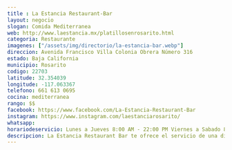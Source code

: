 ```yaml
---
title : La Estancia Restaurant-Bar
layout: negocio
slogan: Comida Mediterranea
web: http://www.laestancia.mx/platillosenrosarito.html
categoria: Restaurante
imagenes: ["/assets/img/directorio/la-estancia-bar.webp"]
direccion: Avenida Francisco Villa Colonia Obrera Número 316
estado: Baja California
municipio: Rosarito
codigo: 22703
latitude: 32.354039
longitude: -117.063367
telefono: 661 613 0695
cocina: mediterranea
rango: $$
facebook: https://www.facebook.com/La-Estancia-Restaurant-Bar
instagram: https://www.instagram.com/laestanciarosarito/
whatsapp:
horariodeservicio: Lunes a Jueves 8:00 AM - 22:00 PM Viernes a Sabado 8:00 - 23:30 Domingo 8:00 - 22:00
descripcion: La Estancia Restaurant Bar te ofrece el servicio de una diversidad de platillos de alta calidad, al igual que puedes degustar algunos de nuestros platillos en un ambiente tranquilo, acogedor. ¡Visitalos!
---
```

<!--div class="embed-responsive embed-responsive-16by9">

<iframe src="https://www.facebook.com/plugins/video.php?href=https%3A%2F%2Fwww.facebook.com%2F181505635801596%2Fvideos%2F2789426944614716%2F&show_text=0&width=560" width="560" height="315" style="border:none;overflow:hidden" scrolling="no" frameborder="0" allowTransparency="true" allowFullScreen="true"></iframe-->